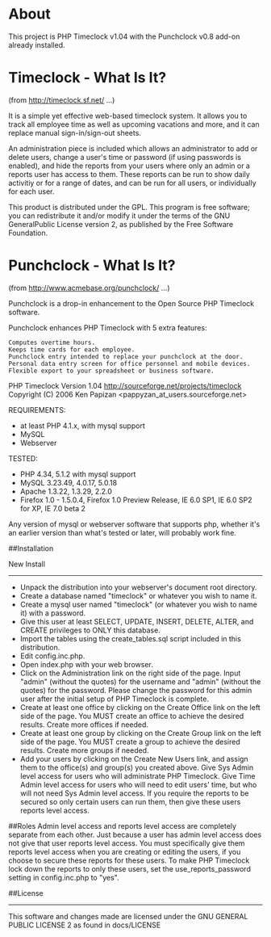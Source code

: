 About
=====

This project is PHP Timeclock v1.04 with the Punchclock v0.8 add-on already installed.


Timeclock - What Is It?
=======================

(from http://timeclock.sf.net/ ...)

It is a simple yet effective web-based timeclock system. It allows you to track all employee time as well as upcoming vacations and more, and it can replace manual sign-in/sign-out sheets.

An administration piece is included which allows an administrator to add or delete users, change a user's time or password (if using passwords is enabled), and hide the reports from your users where only an admin or a reports user has access to them. These reports can be run to show daily activitiy or for a range of dates, and can be run for all users, or individually for each user.

This product is distributed under the GPL. This program is free software; you can redistribute it and/or modify it under the terms of the GNU GeneralPublic License version 2, as published by the Free Software Foundation.


Punchclock - What Is It?
========================

(from http://www.acmebase.org/punchclock/ ...)

Punchclock is a drop-in enhancement to the Open Source PHP Timeclock software. 

Punchclock enhances PHP Timeclock with 5 extra features:

    Computes overtime hours.
    Keeps time cards for each employee.
    Punchclock entry intended to replace your punchclock at the door.
    Personal data entry screen for office personnel and mobile devices.
    Flexible export to your spreadsheet or business software.
    
PHP Timeclock
Version 1.04
http://sourceforge.net/projects/timeclock
Copyright (C) 2006 Ken Papizan <pappyzan_at_users.sourceforge.net>


REQUIREMENTS:

 -  at least PHP 4.1.x, with mysql support
 -  MySQL
 -  Webserver

TESTED:

 -  PHP 4.34, 5.1.2 with mysql support
 -  MySQL 3.23.49, 4.0.17, 5.0.18
 -  Apache 1.3.22, 1.3.29, 2.2.0
 -  Firefox 1.0 - 1.5.0.4, Firefox 1.0 Preview Release, IE 6.0 SP1, IE 6.0 SP2 for XP, IE 7.0 beta 2

Any version of mysql or webserver software that supports php, whether it's an earlier 
version than what's tested or later, will probably work fine.



##Installation

New Install
___

 - Unpack the distribution into your webserver's document root directory. 
 - Create a database named "timeclock" or whatever you wish to name it.
 - Create a mysql user named "timeclock" (or whatever you wish to name it) with a password.
 - Give this user at least SELECT, UPDATE, INSERT, DELETE, ALTER, and CREATE privileges to ONLY 
    this database.
 -  Import the tables using the create_tables.sql script included in this distribution.
 -  Edit config.inc.php.
 -  Open index.php with your web browser.
 -  Click on the Administration link on the right side of the page. Input "admin" (without the quotes) 
    for the username and "admin" (without the quotes) for the password. Please change the password 
    for this admin user after the initial setup of PHP Timeclock is complete.
 -  Create at least one office by clicking on the Create Office link on the left side of the page. 
    You MUST create an office to achieve the desired results. Create more offices if needed.
 -  Create at least one group by clicking on the Create Group link on the left side of the page. 
    You MUST create a group to achieve the desired results. Create more groups if needed.
 -  Add your users by clicking on the Create New Users link, and assign them to the office(s) and
    group(s) you created above. Give Sys Admin level access for users who will administrate 
    PHP Timeclock. Give Time Admin level access for users who will need to edit users' time, but 
    who will not need Sys Admin level access. If you require the reports to be secured so only 
    certain users can run them, then give these users reports level access. 

##Roles
Admin level access and reports level access are completely separate from each other. Just because a user has admin level access does not give that user reports level access. You must specifically give them reports level access when you are creating or editing the users, if you choose to secure these reports for these users. To make PHP Timeclock lock down the reports to only these users, set the use_reports_password setting in config.inc.php to "yes".


##License
________

This software and changes made are licensed under the GNU GENERAL PUBLIC LICENSE 2 as found in docs/LICENSE
